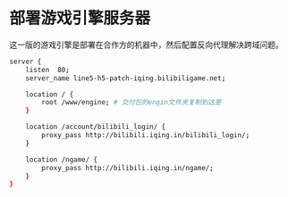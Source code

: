 # 部署游戏引擎服务器

这一版的游戏引擎是部署在合作方的机器中，然后配置反向代理解决跨域问题。

```bash
server {
    listen  80;
    server_name line5-h5-patch-iqing.bilibiligame.net;

    location / {
        root /www/engine; # 交付包的engin文件夹复制到这里
    }

    location /account/bilibili_login/ {
        proxy_pass http://bilibili.iqing.in/bilibili_login/;
    }

    location /ngame/ {
        proxy_pass http://bilibili.iqing.in/ngame/;
    }
}
```
